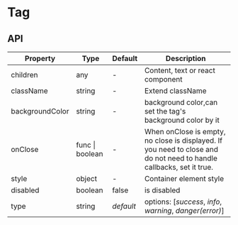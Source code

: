 # Tag

<example />

## API

| Property | Type | Default | Description |
| -------- | ---- | ------- | ----------- |
| children | any  | - | Content, text or react component |
| className | string | - | Extend className |
| backgroundColor | string | - | background color,can set the tag's background color by it |
| onClose | func \| boolean | - | When onClose is empty, no close is displayed. If you need to close and do not need to handle callbacks, set it true. |
| style | object | - | Container element style |
| disabled | boolean | false | is disabled | 
| type | string | *default* | options: \[*success*, *info*, *warning*, *danger(error)*] |